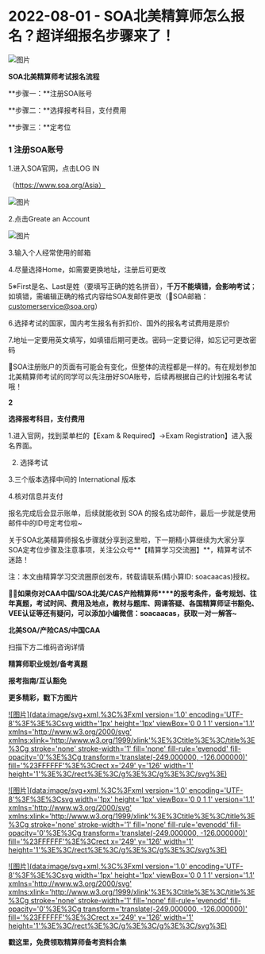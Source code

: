 # 2022-08-01 - SOA北美精算师怎么报名？超详细报名步骤来了！

![图片](https://mmbiz.qpic.cn/mmbiz_jpg/mK3FpI9af4kuz654ZnTTfSbSZVB0GCjocTz19a4QFiadkPtibQauSTy0TsJvL8IfJafUQvdR9wURArO1lzTPsXZQ/640?wx_fmt=jpeg&tp=webp&wxfrom=5&wx_lazy=1)

**SOA北美精算师考试报名流程**

**步骤一：**注册SOA账号

**步骤二：**选择报考科目，支付费用

**步骤三：**定考位

### **1** **注册SOA账号**

1.进入SOA官网，点击LOG IN

（https://www.soa.org/Asia）

![图片](https://mmbiz.qpic.cn/mmbiz_png/ZQ5icu64mWeMIujERxa0uOLWl7gumBQ64mn7B6DEzXSvN5tnEp2LleppicictpsicXnKzNTjbduiaPqapdibyJGZVA5Q/640?wx_fmt=png&tp=webp&wxfrom=5&wx_lazy=1)

2.点击Greate an Account

![图片](https://mmbiz.qpic.cn/mmbiz/ZQ5icu64mWeMGmibSc6hBmYzCrVnamy3ggXmeCPqoOUk6szgmEIUxV6wwFqdOp6aAibb7R2URCXglIv1PeHEGE5Zw/640?wx_fmt=jpeg&tp=webp&wxfrom=5&wx_lazy=1)

3.输入个人经常使用的邮箱


4.尽量选择Home，如需要更换地址，注册后可更改


5※First是名、Last是姓（要填写正确的姓名拼音），**千万不能填错，会影响考试**；如填错，需编辑正确的格式内容给SOA发邮件更改（📩SOA邮箱：customerservice@soa.org）


6.选择考试的国家，国内考生报名有折扣价、国外的报名考试费用是原价


7.地址一定要用英文填写，如填错后期可更改。密码一定要记得，如忘记可更改密码


🙋SOA注册账户的页面有可能会有变化，但整体的流程都是一样的。有在规划参加北美精算师考试的同学可以先注册好SOA账号，后续再根据自己的计划报名考试哦！


**2**

**选择报考科目，支付费用**

1.进入官网，找到菜单栏的【Exam & Required】→Exam Registration】进入报名界面。


2. 选择考试




3.三个版本选择中间的 International 版本




4.核对信息并支付



报名完成后会显示账单，后续就能收到 SOA 的报名成功邮件，最后一步就是使用邮件中的ID号定考位啦~

关于SOA北美精算师报名步骤就分享到这里啦，下一期精小算继续为大家分享SOA定考位步骤及注意事项，关注公众号**【精算学习交流圈】**，精算考试不迷路！

注：本文由精算学习交流圈原创发布，转载请联系(精小算ID: soacaacas)授权。

**💁‍♀️如果你对****CAA****中国/SOA北美/CAS产险精算师****的报考条件，备考规划、往年真题，考试时间、费用及地点，教材与题库、网课答疑、各国精算师证书豁免、VEE认证等还有疑问，可以添加小编微信：****soacaacas****，获取一对一解答~**

**北美SOA/产险CAS/中国CAA**

扫描下方二维码咨询详情


**精算师职业规划/备考真题**

**报考指南/互认豁免**

**更多精彩，戳下方图片**


[![图片](data:image/svg+xml,%3C%3Fxml version='1.0' encoding='UTF-8'%3F%3E%3Csvg width='1px' height='1px' viewBox='0 0 1 1' version='1.1' xmlns='http://www.w3.org/2000/svg' xmlns:xlink='http://www.w3.org/1999/xlink'%3E%3Ctitle%3E%3C/title%3E%3Cg stroke='none' stroke-width='1' fill='none' fill-rule='evenodd' fill-opacity='0'%3E%3Cg transform='translate(-249.000000, -126.000000)' fill='%23FFFFFF'%3E%3Crect x='249' y='126' width='1' height='1'%3E%3C/rect%3E%3C/g%3E%3C/g%3E%3C/svg%3E)](http://mp.weixin.qq.com/s?__biz=Mzg5ODgxNDE0NQ==&mid=2247483716&idx=1&sn=e1df2885756e4f4a72d0567ffa4690bb&chksm=c05d98eaf72a11fca6a29c8eb62754a0b92898373d1de868332308fafe026d4c456fc0f4653f&scene=21#wechat_redirect)

[![图片](data:image/svg+xml,%3C%3Fxml version='1.0' encoding='UTF-8'%3F%3E%3Csvg width='1px' height='1px' viewBox='0 0 1 1' version='1.1' xmlns='http://www.w3.org/2000/svg' xmlns:xlink='http://www.w3.org/1999/xlink'%3E%3Ctitle%3E%3C/title%3E%3Cg stroke='none' stroke-width='1' fill='none' fill-rule='evenodd' fill-opacity='0'%3E%3Cg transform='translate(-249.000000, -126.000000)' fill='%23FFFFFF'%3E%3Crect x='249' y='126' width='1' height='1'%3E%3C/rect%3E%3C/g%3E%3C/g%3E%3C/svg%3E)](http://mp.weixin.qq.com/s?__biz=Mzg5ODgxNDE0NQ==&mid=2247484036&idx=1&sn=9bfce993ba0c830ec1e4b39b6716dd12&chksm=c05d9b2af72a123ccbaf001cc3fc565750743273fa0647a136e7593c7e21d55402af0fed5006&scene=21#wechat_redirect)

[![图片](data:image/svg+xml,%3C%3Fxml version='1.0' encoding='UTF-8'%3F%3E%3Csvg width='1px' height='1px' viewBox='0 0 1 1' version='1.1' xmlns='http://www.w3.org/2000/svg' xmlns:xlink='http://www.w3.org/1999/xlink'%3E%3Ctitle%3E%3C/title%3E%3Cg stroke='none' stroke-width='1' fill='none' fill-rule='evenodd' fill-opacity='0'%3E%3Cg transform='translate(-249.000000, -126.000000)' fill='%23FFFFFF'%3E%3Crect x='249' y='126' width='1' height='1'%3E%3C/rect%3E%3C/g%3E%3C/g%3E%3C/svg%3E)](http://mp.weixin.qq.com/s?__biz=Mzg5ODgxNDE0NQ==&mid=2247484305&idx=1&sn=faae400b6a109a99b390d9cf3b2e4c29&chksm=c05d9a3ff72a1329c36d211fdd502501b728c1692d079cf95ee41fd0269002f7c72cffff1ad0&scene=21#wechat_redirect)


**戳这里，免费领取精算师备考资料合集**